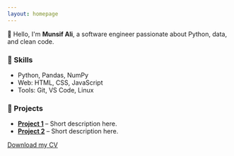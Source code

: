 ```yaml
---
layout: homepage
---
```


👋 Hello, I'm **Munsif Ali**, a software engineer passionate about Python, data, and clean code.

### 🔧 Skills
- Python, Pandas, NumPy
- Web: HTML, CSS, JavaScript
- Tools: Git, VS Code, Linux

### 📂 Projects
- **[Project 1](#)** – Short description here.
- **[Project 2](#)** – Short description here.

[Download my CV](assets/files/cv.pdf)
